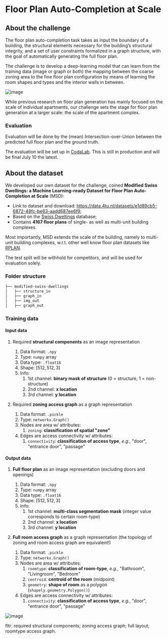# Floor Plan Auto-Completion at Scale

## About the challenge
The floor plan auto-completion task takes as input the boundary of a building, the structural elements necessary for the building’s structural integrity, and a set of user constraints formalized in a graph structure, with the goal of automatically generating the full floor plan. 

The challenge is to develop a deep-learning model that can learn from the training data (image or graph or both) the mapping between the coarse zoning area to the fine floor plan configuration by means of learning the room shapes and types and the interior walls in between.

![image](https://github.com/cvaad-workshop/iccv23-challenge/assets/40263235/ee60008d-a93c-457c-9998-968a310a16da)


While previous research on floor plan generation has mainly focused on the scale of individual apartments, our challenge sets the stage for floor plan generation at a larger scale: the scale of the apartment complex.

### Evaluation

Evaluation will be done by the (mean) Intersection-over-Union between the predicted full floor plan and the ground truth.

The evaluation will be set up in [CodaLab](https://codalab.org/). This is still in production and will be final July 10 the latest.

## About the dataset
We developed our own dataset for the challenge, coined **Modified Swiss Dwellings: a Machine Learning-ready Dataset for Floor Plan Auto-Completion at Scale** (MSD):

- Link to dataset and download: https://data.4tu.nl/datasets/e1d89cb5-6872-48fc-be63-aadd687ee6f9;
- Based on the [Swiss Dwellings](https://zenodo.org/record/7788422) database;
- Contains **4167 floor plans** of single- as well as multi-unit building complexes.

Most importantly, MSD extends the scale of the building, namely to multi-unit building complexes, w.r.t. other well know floor plan datasets like [RPLAN](http://staff.ustc.edu.cn/~fuxm/projects/DeepLayout/index.html).

The test split will be withhold for competitors, and will be used for evaluation solely. 

### Folder structure

```markdown
├── modified-swiss-dwellings
│   ├── structure_in
│   ├── graph_in
│   ├── img_out
│   ├── graph_out
```

### Training data

#### Input data

1. Required **structural components** as an image representation
	1. Data format: `.npy`
	2. Type: `numpy` array
	3. Data type: `.float16`
	4. Shape: $[512, 512, 3]$
	5. Info:
		1. 1st channel: **binary mask of structure** (0 = structure, 1 = non-structure)
		2. 2nd channel: **x location** 
		3. 3rd channel: **y location**

2. Required **zoning access graph** as a graph representation
	1. Data format: `.pickle` 
	2. Type: `networkx.Graph()`
	3. Nodes are area w/ attributes:
		1. `zoning`: **classification of spatial "zone"** 
	4. Edges are access connectivity w/ attributes:
		1. `connectivity`: **classification of access type**, *e.g.*, "door", "entrance door", "passage"

#### Output data

1. **Full floor plan** as an image representation (excluding doors and openings)
	1. Data format: `.npy`
	2. Type: `numpy` array
	3. Data type: `.float16`
	4. Shape: $[512, 512, 3]$
	5. Info:
		1. 1st channel: **multi-class segmentation mask** (integer value corresponds to certain room-type)
		2. 2nd channel: **x location** 
		3. 3rd channel: **y location**


2. **Full room access graph** as a graph representation (the topology of zoning and room access graph are equivalent!)
	1. Data format: `.pickle` 
	2. Type: `networkx.Graph()`
	3. Nodes are area w/ attributes:
		1. `roomtype`: **classification of room-type**, *e.g.*, "Bathroom", "Livingroom", "Bedroom"
		2. `centroid`: **centroid of the room** (midpoint)
		3. `geometry`: **shape of room** as a polygon (`shapely.geometry.Polygon()`)
	4. Edges are access connectivity w/ attributes:
		1. `connectivity`: **classification of access type**, *e.g.*, "door", "entrance door", "passage"

![image](https://github.com/cvaad-workshop/iccv23-challenge/assets/40263235/91bb134c-9443-471d-992e-e15d3bdca3f0)

fltr: required structural components; zoning access graph; full layout; roomtype access graph.

